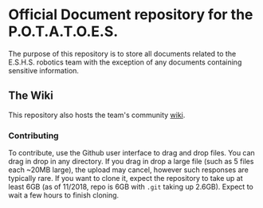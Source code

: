 # Official Document repository for the P.O.T.A.T.O.E.S.

The purpose of this repository is to store all documents related to the E.S.H.S. robotics team with the exception of any documents containing sensitive information.

## The Wiki
This repository also hosts the team's community [wiki](https://github.com/eshsrobotics/database/wiki).

### Contributing
To contribute, use the Github user interface to drag and drop files. You can drag in drop in any directory. If you drag in drop a large file (such as 5 files each ~20MB large), the upload may cancel, however such responses are typically rare. If you want to clone it, expect the repository to take up at least 6GB (as of 11/2018, repo is 6GB with `.git` taking up 2.6GB). Expect to wait a few hours to finish cloning.
